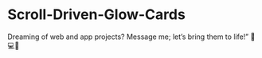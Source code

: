 # Scroll-Driven-Glow-Cards

Dreaming of web and app projects? Message me; let’s bring them to life!” 🌟💻📱
